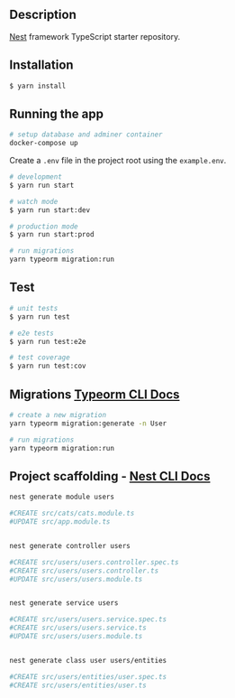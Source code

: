 ## Description

[Nest](https://github.com/nestjs/nest) framework TypeScript starter repository.

## Installation

```bash
$ yarn install
```

## Running the app

```bash
# setup database and adminer container
docker-compose up
```

Create a `.env` file in the project root using the `example.env`.

```bash
# development
$ yarn run start

# watch mode
$ yarn run start:dev

# production mode
$ yarn run start:prod
```

```bash
# run migrations
yarn typeorm migration:run
```

## Test

```bash
# unit tests
$ yarn run test

# e2e tests
$ yarn run test:e2e

# test coverage
$ yarn run test:cov
```

## Migrations [Typeorm CLI Docs](https://typeorm.io/#/using-cli)

```bash
# create a new migration
yarn typeorm migration:generate -n User

# run migrations
yarn typeorm migration:run
```

## Project scaffolding - [Nest CLI Docs](https://docs.nestjs.com/cli/overview)

```bash
nest generate module users

#CREATE src/cats/cats.module.ts
#UPDATE src/app.module.ts


nest generate controller users

#CREATE src/users/users.controller.spec.ts
#CREATE src/users/users.controller.ts
#UPDATE src/users/users.module.ts


nest generate service users

#CREATE src/users/users.service.spec.ts
#CREATE src/users/users.service.ts
#UPDATE src/users/users.module.ts


nest generate class user users/entities

#CREATE src/users/entities/user.spec.ts
#CREATE src/users/entities/user.ts
```
